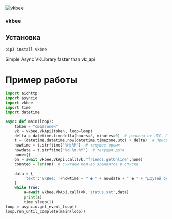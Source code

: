 ﻿![vkbee](https://github.com/asyncvk/vkbee/blob/master/vkbee/bgtio.png?raw=true)
### vkbee
## Установка
```bash
pip3 install vkbee
```
Simple Async VKLibrary faster than vk_api
# Пример работы
```python
import aiohttp
import asyncio
import vkbee
import time
import datetime

async def main(loop):
    token = "сюдатокен"
    vk = vkbee.VkApi(token, loop=loop)
    delta = datetime.timedelta(hours=8, minutes=0)  # разница от UTC. Можете вписать любое значение вместо 3
    t = (datetime.datetime.now(datetime.timezone.utc) + delta)  # Присваиваем дату и время переменной «t»
    nowtime = t.strftime("%H:%M")  # текущее время
    nowdate = t.strftime("%d.%m.%Y")  # текущая дата
    none={}
    on = await vkbee.VkApi.call(vk,"friends.getOnline",none)
    counted = len(on)  # считаем кол-во элементов в списке

    data = {
        'text':'VKBee: '+nowtime + " ● " + nowdate + " ● " + "Друзей онлайн: " + str(counted)
    }
    while True:
        a=await vkbee.VkApi.call(vk,'status.set',data)
        print(a)
        time.sleep(1)
loop = asyncio.get_event_loop()
loop.run_until_complete(main(loop))

```



